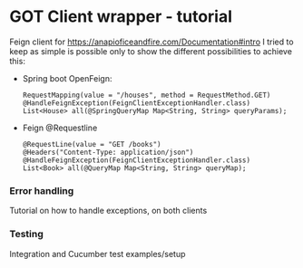 # GOT Client wrapper - tutorial 


Feign client for https://anapioficeandfire.com/Documentation#intro I tried to keep as simple is possible only to show the different possibilities to achieve
this:

- Spring boot OpenFeign:
  ````
  RequestMapping(value = "/houses", method = RequestMethod.GET)
  @HandleFeignException(FeignClientExceptionHandler.class)
  List<House> all(@SpringQueryMap Map<String, String> queryParams);
  ````
- Feign @Requestline 
  ````
  @RequestLine(value = "GET /books")
  @Headers("Content-Type: application/json")
  @HandleFeignException(FeignClientExceptionHandler.class)
  List<Book> all(@QueryMap Map<String, String> queryMap);
  ````
### Error handling 
 Tutorial on how to handle exceptions, on both clients

### Testing 
  
 Integration and Cucumber test examples/setup 
 
